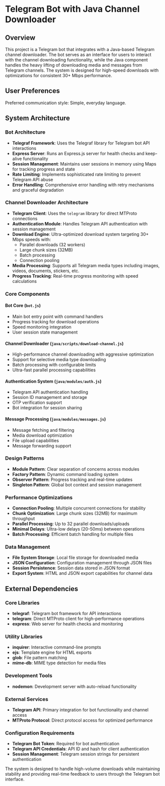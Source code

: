 # Telegram Bot with Java Channel Downloader

## Overview

This project is a Telegram bot that integrates with a Java-based Telegram channel downloader. The bot serves as an interface for users to interact with the channel downloading functionality, while the Java component handles the heavy lifting of downloading media and messages from Telegram channels. The system is designed for high-speed downloads with optimizations for consistent 30+ Mbps performance.

## User Preferences

Preferred communication style: Simple, everyday language.

## System Architecture

### Bot Architecture
- **Telegraf Framework**: Uses the Telegraf library for Telegram bot API interactions
- **Express Server**: Runs an Express.js server for health checks and keep-alive functionality
- **Session Management**: Maintains user sessions in memory using Maps for tracking progress and state
- **Rate Limiting**: Implements sophisticated rate limiting to prevent Telegram API abuse
- **Error Handling**: Comprehensive error handling with retry mechanisms and graceful degradation

### Channel Downloader Architecture
- **Telegram Client**: Uses the `telegram` library for direct MTProto connections
- **Authentication Module**: Handles Telegram API authentication with session management
- **Download Engine**: Ultra-optimized download system targeting 30+ Mbps speeds with:
  - Parallel downloads (32 workers)
  - Large chunk sizes (32MB)
  - Batch processing
  - Connection pooling
- **Media Processing**: Supports all Telegram media types including images, videos, documents, stickers, etc.
- **Progress Tracking**: Real-time progress monitoring with speed calculations

### Core Components

#### Bot Core (`bot.js`)
- Main bot entry point with command handlers
- Progress tracking for download operations
- Speed monitoring integration
- User session state management

#### Channel Downloader (`java/scripts/download-channel.js`)
- High-performance channel downloading with aggressive optimization
- Support for selective media type downloading
- Batch processing with configurable limits
- Ultra-fast parallel processing capabilities

#### Authentication System (`java/modules/auth.js`)
- Telegram API authentication handling
- Session ID management and storage
- OTP verification support
- Bot integration for session sharing

#### Message Processing (`java/modules/messages.js`)
- Message fetching and filtering
- Media download optimization
- File upload capabilities
- Message forwarding support

### Design Patterns
- **Module Pattern**: Clear separation of concerns across modules
- **Factory Pattern**: Dynamic command loading system
- **Observer Pattern**: Progress tracking and real-time updates
- **Singleton Pattern**: Global bot context and session management

### Performance Optimizations
- **Connection Pooling**: Multiple concurrent connections for stability
- **Chunk Optimization**: Large chunk sizes (32MB) for maximum throughput
- **Parallel Processing**: Up to 32 parallel downloads/uploads
- **Minimal Delays**: Ultra-low delays (20-50ms) between operations
- **Batch Processing**: Efficient batch handling for multiple files

### Data Management
- **File System Storage**: Local file storage for downloaded media
- **JSON Configuration**: Configuration management through JSON files
- **Session Persistence**: Session data stored in JSON format
- **Export System**: HTML and JSON export capabilities for channel data

## External Dependencies

### Core Libraries
- **telegraf**: Telegram bot framework for API interactions
- **telegram**: Direct MTProto client for high-performance operations
- **express**: Web server for health checks and monitoring

### Utility Libraries
- **inquirer**: Interactive command-line prompts
- **ejs**: Template engine for HTML exports
- **glob**: File pattern matching
- **mime-db**: MIME type detection for media files

### Development Tools
- **nodemon**: Development server with auto-reload functionality

### External Services
- **Telegram API**: Primary integration for bot functionality and channel access
- **MTProto Protocol**: Direct protocol access for optimized performance

### Configuration Requirements
- **Telegram Bot Token**: Required for bot authentication
- **Telegram API Credentials**: API ID and hash for client authentication
- **Session Management**: Telegram session strings for persistent authentication

The system is designed to handle high-volume downloads while maintaining stability and providing real-time feedback to users through the Telegram bot interface.